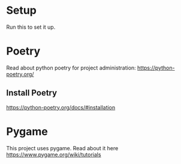 # Setup

Run this to set it up.


# Poetry
Read about python poetry for project administration: https://python-poetry.org/

## Install Poetry
https://python-poetry.org/docs/#installation


# Pygame

This project uses pygame. Read about it here https://www.pygame.org/wiki/tutorials
